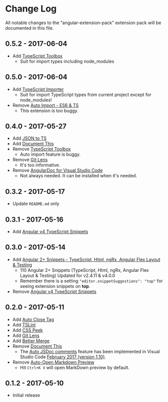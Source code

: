 # Change Log
All notable changes to the "angular-extension-pack" extension pack will be documented in this file.

## 0.5.2 - 2017-06-04
- Add [TypeScript Toolbox](https://marketplace.visualstudio.com/items?itemName=DSKWRK.vscode-generate-getter-setter)
    - Suit for import types including node_modules

## 0.5.0 - 2017-06-04
- Add [TypeScript Importer](https://marketplace.visualstudio.com/items?itemName=pmneo.tsimporter)
    - Suit for import TypeScript types from current project except for node_modules!
- Remove [Auto Import - ES6 & TS](https://marketplace.visualstudio.com/items?itemName=moppitz.vscode-extension-auto-import)
    - This extension is too buggy.

## 0.4.0 - 2017-05-27
- Add [JSON to TS](https://marketplace.visualstudio.com/items?itemName=MariusAlchimavicius.json-to-ts)
- Add [Document This](https://marketplace.visualstudio.com/items?itemName=joelday.docthis)
- Remove [TypeScript Toolbox](https://marketplace.visualstudio.com/items?itemName=DSKWRK.vscode-generate-getter-setter)
    - Auto import feature is buggy.
- Remove [Git Lens](https://marketplace.visualstudio.com/items?itemName=eamodio.gitlens)
    - It's too informative.
- Remove [AngularDoc for Visual Studio Code](https://marketplace.visualstudio.com/items?itemName=AngularDoc.angulardoc-vscode)
    - Not always needed.  It can be installed when it's needed.

## 0.3.2 - 2017-05-17
- Update `README.md` only

## 0.3.1 - 2017-05-16
- Add [Angular v4 TypeScript Snippets](https://marketplace.visualstudio.com/items?itemName=johnpapa.Angular2)

## 0.3.0 - 2017-05-14
- Add [Angular 2+ Snippets - TypeScript, Html, ngRx, Angular Flex Layout & Testing](https://marketplace.visualstudio.com/items?itemName=Mikael.Angular-BeastCode)
    - 110 Angular 2+ Snippets (TypeScript, Html, ngRx, Angular Flex Layout & Testing) Updated for v2.4.11 & v4.0.0
    - Remember there is a setting `"editor.snippetSuggestions": "top"` for seeing extension snippets on **top**.
- Remove [Angular v4 TypeScript Snippets](https://marketplace.visualstudio.com/items?itemName=johnpapa.Angular2)

## 0.2.0 - 2017-05-11
- Add [Auto Close Tag](https://marketplace.visualstudio.com/items?itemName=formulahendry.auto-close-tag)
- Add [TSLint](https://marketplace.visualstudio.com/items?itemName=eg2.tslint)
- Add [CSS Peek](https://marketplace.visualstudio.com/items?itemName=pranaygp.vscode-css-peek)
- Add [Git Lens](https://marketplace.visualstudio.com/items?itemName=eamodio.gitlens)
- Add [Better Merge](https://marketplace.visualstudio.com/items?itemName=pprice.better-merge)
- Remove [Document This](https://marketplace.visualstudio.com/items?itemName=joelday.docthis)
    - The [Auto JSDoc comments](https://code.visualstudio.com/updates/v1_10#_auto-jsdoc-comments) feature has been implemented in Visual Studio Code [February 2017 (version 1.10)](https://code.visualstudio.com/updates/v1_10).
- Remove [Auto-Open Markdown Preview](https://marketplace.visualstudio.com/items?itemName=hnw.vscode-auto-open-markdown-preview)
    - Hit `Ctrl+K V` will open MarkDown preview by default.

## 0.1.2 - 2017-05-10
- Initial release
